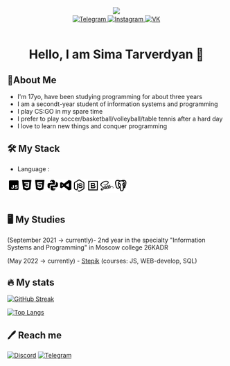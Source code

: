 <div id="header" align="center">
  <img src="https://media.giphy.com/media/k0ijJhqrUP4T2EvmJ1/giphy.gif" width="200"/>
</div>
<div id="badges" align="center">
  <a href="https://t.me/twers1">
    <img src="https://img.shields.io/badge/-Telegram-090909?style=for-the-badge&logo=telegram&logoColor=27A0D9" alt="Telegram"/>
  </a>
  <a href="https://www.instagram.com/twersii">
    <img src="https://img.shields.io/badge/-Instagram-090909?style=for-the-badge&logo=instagram&logoColor=B4068E" alt="Instagram"/>
  </a>
  <a href="https://vk.com/twers1">
    <img src="https://img.shields.io/badge/-Vkontakte-090909?style=for-the-badge&logo=Vk&logoColor=4F7DB3" alt="VK"/>
  </a>
</div>
<div id="badges" align="center">
  <img src="https://komarev.com/ghpvc/?username=twers1&color=grey" alt=""/>
</div>
<h1 align="center">
  Hello, I am Sima Tarverdyan 👋
</h1>


## 📝About Me 
- I'm 17yo, have been studying programming for about three years
- I am a secondt-year student of information systems and programming
- I play CS:GO in my spare time
- I prefer to play soccer/basketball/volleyball/table tennis after a hard day
- I love to learn new things and conquer programming
## :hammer_and_wrench: My Stack
-  Language : 
<img align="left" alt="twers1 | JavaScript" src="js.png"/>
<img align="left"  alt="twers1 | CSS" src="css.png"/>
<img align="left"  alt="twers1 | HTML" src="html.png"/>
<img align="left"  alt="twers1 | Python" src="py.png"/>
<img align="left"  alt="twers1 | VSCODE" src="vscode.png"/>
<img align="left"  alt="twers1 | NodeJS" src="node.png"/>
<img align="left"  alt="twers1 | Bootstrap" src="bootstrap.png"/>
<img align="left"  alt="twers1 | SCSS" src="sass.png"/>
<img align='left' alt="twers1 | SQL" src="postgres.png"/>




<br>




<br>




<br>



## 🖥️ My Studies
(September 2021 -> currently)- 2nd year in the specialty "Information Systems and Programming" in Moscow college 26KADR


(May 2022 -> currently) - [Stepik](https://stepik.org/users/491146538) (courses: JS, WEB-develop, SQL)


## 🔥 My stats

[![GitHub Streak](http://github-readme-streak-stats.herokuapp.com?user=twers1&theme=dark&date_format=M%20j%5B%2C%20Y%5D&border=DDBAD6)](https://git.io/streak-stats)

[![Top Langs](https://github-readme-stats.vercel.app/api/top-langs/?username=twers1&layout=compact&theme=gruvbox)](https://github.com/anuraghazra/github-readme-stats)

## 🖊️ Reach me
[![Discord](https://user-images.githubusercontent.com/102418053/164892638-712f7f6f-e8c3-4ea8-b2db-903f7ff8ed45.png)](https://discord.gg/5mfd6vtsVs)
[![Telegram](https://user-images.githubusercontent.com/102418053/164892671-6ef7c1dc-c33b-4bfa-934e-301c08c384e3.png)](https://t.me/twww1)

